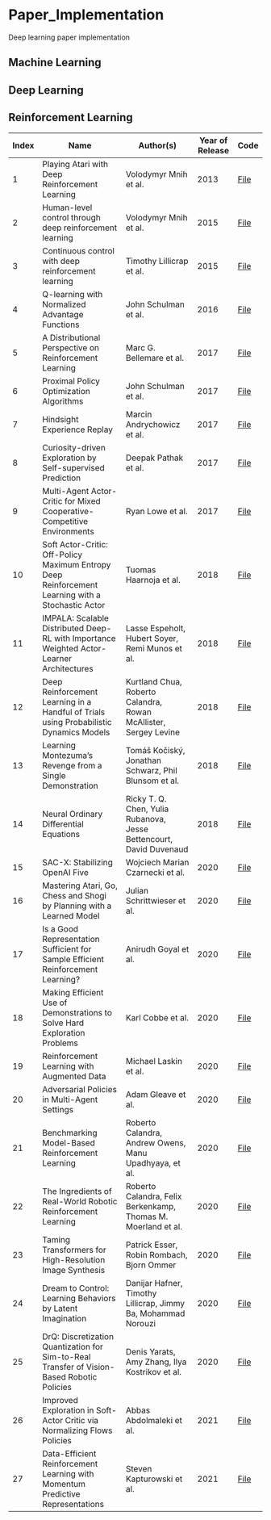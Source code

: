 # Paper_Implementation
Deep learning paper implementation


## Machine Learning

## Deep Learning

## Reinforcement Learning

| Index | Name                                                                                     | Author(s)                                                    | Year of Release |  Code  |
|-------|------------------------------------------------------------------------------------------|--------------------------------------------------------------|-----------------|--------|
| 1     | Playing Atari with Deep Reinforcement Learning                                           | Volodymyr Mnih et al.                                         | 2013            |[File]()| 
| 2     | Human-level control through deep reinforcement learning                                  | Volodymyr Mnih et al.                                         | 2015            |[File]()| 
| 3     | Continuous control with deep reinforcement learning                                      | Timothy Lillicrap et al.                                      | 2015            |[File]()| 
| 4     | Q-learning with Normalized Advantage Functions                                           | John Schulman et al.                                          | 2016            |[File]()| 
| 5     | A Distributional Perspective on Reinforcement Learning                                   | Marc G. Bellemare et al.                                      | 2017            |[File]()| 
| 6     | Proximal Policy Optimization Algorithms                                                  | John Schulman et al.                                          | 2017            |[File]()| 
| 7     | Hindsight Experience Replay                                                              | Marcin Andrychowicz et al.                                    | 2017            |[File]()| 
| 8     | Curiosity-driven Exploration by Self-supervised Prediction                               | Deepak Pathak et al.                                          | 2017            |[File]()| 
| 9     | Multi-Agent Actor-Critic for Mixed Cooperative-Competitive Environments                  | Ryan Lowe et al.                                              | 2017            |[File]()| 
| 10    | Soft Actor-Critic: Off-Policy Maximum Entropy Deep Reinforcement Learning with a Stochastic Actor | Tuomas Haarnoja et al.                                       | 2018            |[File]()| 
| 11    | IMPALA: Scalable Distributed Deep-RL with Importance Weighted Actor-Learner Architectures | Lasse Espeholt, Hubert Soyer, Remi Munos et al.               | 2018            |[File]()| 
| 12    | Deep Reinforcement Learning in a Handful of Trials using Probabilistic Dynamics Models   | Kurtland Chua, Roberto Calandra, Rowan McAllister, Sergey Levine | 2018            |[File]()| 
| 13    | Learning Montezuma’s Revenge from a Single Demonstration                                 | Tomáš Kočiský, Jonathan Schwarz, Phil Blunsom et al.          | 2018            |[File]()| 
| 14    | Neural Ordinary Differential Equations                                                   | Ricky T. Q. Chen, Yulia Rubanova, Jesse Bettencourt, David Duvenaud | 2018            |[File]()| 
| 15    | SAC-X: Stabilizing OpenAI Five                                                           | Wojciech Marian Czarnecki et al.                              | 2020            |[File]()| 
| 16    | Mastering Atari, Go, Chess and Shogi by Planning with a Learned Model                    | Julian Schrittwieser et al.                                   | 2020            |[File]()| 
| 17    | Is a Good Representation Sufficient for Sample Efficient Reinforcement Learning?         | Anirudh Goyal et al.                                          | 2020            |[File]()| 
| 18    | Making Efficient Use of Demonstrations to Solve Hard Exploration Problems                | Karl Cobbe et al.                                             | 2020            |[File]()| 
| 19    | Reinforcement Learning with Augmented Data                                               | Michael Laskin et al.                                         | 2020            |[File]()| 
| 20    | Adversarial Policies in Multi-Agent Settings                                             | Adam Gleave et al.                                            | 2020            |[File]()| 
| 21    | Benchmarking Model-Based Reinforcement Learning                                          | Roberto Calandra, Andrew Owens, Manu Upadhyaya, et al.        | 2020            |[File]()| 
| 22    | The Ingredients of Real-World Robotic Reinforcement Learning                             | Roberto Calandra, Felix Berkenkamp, Thomas M. Moerland et al. | 2020            |[File]()| 
| 23    | Taming Transformers for High-Resolution Image Synthesis                                  | Patrick Esser, Robin Rombach, Bjorn Ommer                     | 2020            |[File]()| 
| 24    | Dream to Control: Learning Behaviors by Latent Imagination                               | Danijar Hafner, Timothy Lillicrap, Jimmy Ba, Mohammad Norouzi | 2020            |[File]()| 
| 25    | DrQ: Discretization Quantization for Sim-to-Real Transfer of Vision-Based Robotic Policies | Denis Yarats, Amy Zhang, Ilya Kostrikov et al.               | 2020            |[File]()| 
| 26    | Improved Exploration in Soft-Actor Critic via Normalizing Flows Policies                 | Abbas Abdolmaleki et al.                                      | 2021            |[File]()| 
| 27    | Data-Efficient Reinforcement Learning with Momentum Predictive Representations           | Steven Kapturowski et al.                                     | 2021            |[File]()| 

